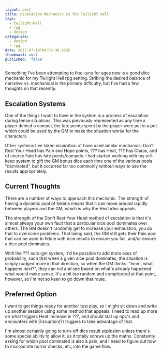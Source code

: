 ```yaml
---
layout: post
title: Escalation Mechanics in the Twilight Hell
tags:
  - twilight-hell
  - rpg
  - design
categories:
  - design
  - rpg
date: 2017-07-18T04:50:38.169Z
thumbnail: null
published: 'false'
---
```

Something I've been attempting to fine-tune for ages now is a good dice mechanic for my Twilight Hell rpg setting. Striking the desired balance of narrative vs. mechanical is the primary difficulty, but I've had a few thoughts on that recently.

## Escalation Systems

One of the things I want to have in the system is a process of escalation during tense situations. This was previously represented as any time a player denied a compel, the fate points spent by the player were put in a pot which could be used by the GM to make the situation worse for the characters.

Other systems I've taken inspiration of have used similar mechanics: Don't Rest Your Head has Pain and Hope points, ??? has Heat, ??? has Chaos, and of course Fate has fate points/compels. I had started working with my roll-keep system to gift the GM bonus dice each time one of the various pools "dominated", but it occurred far too commonly without ways to use the results appropriately.

## Current Thoughts

There are a number of ways to approach this mechanic. The strength of having a dynamic pool of tokens means that it can move around rapidly between players and the GM, which is why the Heat idea appeals.

The strength of the Don't Rest Your Head method of escalation is that it's almost always your own fault that a particular dice pool dominates over others. The GM doesn't randomly get to increase your exhaustion, you do that to overcome problems. That being said, the GM still gets their Pain pool that can be used to fiddle with dice results to ensure you fail, and/or ensure a dice pool dominates.

With the ??? auto-gm system, it'd be possible to add more axes of probability, such that when a given dice pool dominates, the situation is simply nudged more in that direction, so when the GM thinks: "hmm, what happens next?", they can roll and see based on what's already happened what would make sense. It's a bit too random and complicated at that point, however, so I'm not so keen to go down that route.

## Preferred Option

I want to get things ready for another test play, so I might sit down and write up another session using some method that appeals. I need to read up more on what triggers Heat increase in ???, and should stat up npc's and encounters with Disruption(?) triggers to take advantage of that.

I'm almost certainly going to turn-off dice result explosion unless there's some special ability to allow it, as it totally screws up the maths. Constantly asking for which pool dominated is also a pain, and I need to figure out how to incorporate horror checks, etc, into the game flow.
